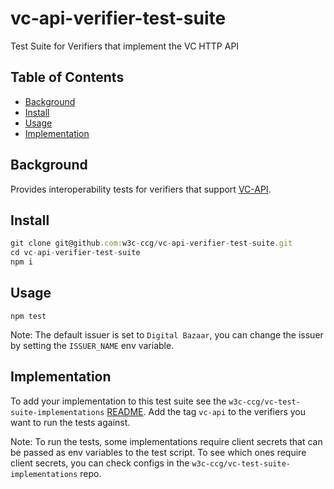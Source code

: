 # vc-api-verifier-test-suite

Test Suite for Verifiers that implement the VC HTTP API

## Table of Contents

- [Background](#background)
- [Install](#install)
- [Usage](#usage)
- [Implementation](#implementation)

## Background

Provides interoperability tests for verifiers that support [VC-API](https://w3c-ccg.github.io/vc-api/).

## Install

```js
git clone git@github.com:w3c-ccg/vc-api-verifier-test-suite.git
cd vc-api-verifier-test-suite
npm i
```

## Usage

```
npm test
```

Note: The default issuer is set to `Digital Bazaar`, you can change the
issuer by setting the `ISSUER_NAME` env variable.

## Implementation

To add your implementation to this test suite see the
`w3c-ccg/vc-test-suite-implementations` [README](https://github.com/w3c-ccg/vc-test-suite-implementations/blob/main/README.md). Add the tag `vc-api` to the verifiers you want
to run the tests against.

Note: To run the tests, some implementations require client secrets that can be
passed as env variables to the test script. To see which ones require client
secrets, you can check configs in the `w3c-ccg/vc-test-suite-implementations`
repo.
